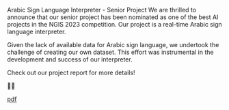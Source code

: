 Arabic Sign Language Interpreter - Senior Project
We are thrilled to announce that our senior project has been nominated as one of the best AI projects in the NGIS 2023 competition. Our project is a real-time Arabic sign language interpreter.

Given the lack of available data for Arabic sign language, we undertook the challenge of creating our own dataset. This effort was instrumental in the development and success of our interpreter.

Check out our project report for more details!

💪🚀

<a href="https://github.com/AhmedAlmari/Connect-Senior-Project/blob/main/Connect.pdf"> pdf <a/>
